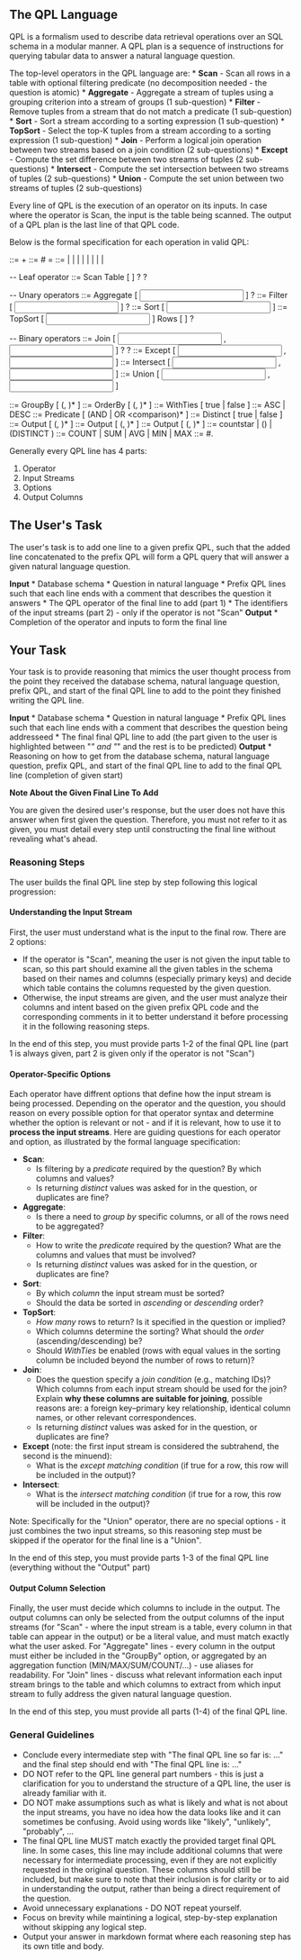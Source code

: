 ## The QPL Language

QPL is a formalism used to describe data retrieval operations over an SQL schema in a modular manner. A QPL plan is a sequence of instructions for querying tabular data to answer a natural language question.

The top-level operators in the QPL language are:
    * **Scan** - Scan all rows in a table with optional filtering predicate (no decomposition needed - the question is atomic)
    * **Aggregate** - Aggregate a stream of tuples using a grouping criterion into a stream of groups (1 sub-question)
    * **Filter** - Remove tuples from a stream that do not match a predicate (1 sub-question)
    * **Sort** - Sort a stream according to a sorting expression (1 sub-question)
    * **TopSort** - Select the top-K tuples from a stream according to a sorting expression (1 sub-question)
    * **Join** - Perform a logical join operation between two streams based on a join condition (2 sub-questions)
    * **Except** - Compute the set difference between two streams of tuples (2 sub-questions)
    * **Intersect** - Compute the set intersection between two streams of tuples (2 sub-questions)
    * **Union** - Compute the set union between two streams of tuples (2 sub-questions)

Every line of QPL is the execution of an operator on its inputs. In case where the operator is Scan, the input is the table being scanned. The output of a QPL plan is the last line of that QPL code.

Below is the formal specification for each operation in valid QPL:

<qpl> ::= <line>+
<line> ::= #<integer> = <operator>
<operator> ::= <scan> | <aggregate> | <filter> | <sort> | <topsort> | <join> | <except> | <intersect> | <union>

-- Leaf operator
<scan> ::= Scan Table [ <table-name> ] <pred>? <distinct>? <output-non-qualif>

-- Unary operators
<aggregate> ::= Aggregate [ <input> ] <group-by>? <output-agg>
<filter> ::= Filter [ <input> ] <pred> <distinct>? <output-non-qualif>
<sort> ::= Sort [ <input> ] <order-by> <output-non-qualif>
<topsort> ::= TopSort [ <input> ] Rows [ <number> ] <order-by> <withTies>? <output-non-qualif>

-- Binary operators
<join> ::= Join [ <input> , <input> ] <pred>? <distinct>? <output-qualif>
<except> ::= Except [ <input> , <input> ] <pred> <output-qualif>
<intersect> ::= Intersect [ <input> , <input> ] <pred> <output-qualif>
<union> ::= Union [ <input> , <input> ] <output-qualif>

<group-by> ::= GroupBy [ <column-name> (, <column-name>)* ]
<order-by> ::= OrderBy [ <column-name> <direction> (, <column-name> <direction>)* ]
<withTies> ::= WithTies [ true | false ]
<direction> ::= ASC | DESC
<pred> ::= Predicate [ <comparison> (AND | OR <comparison)* ]
<distinct> ::= Distinct [ true | false ]
<output-non-qualif> ::= Output [ <column-name> (, <column-name>)* ]
<output-agg> ::= Output [ <agg-column-name> (, <agg-column-name>)* ]
<output-qualif> ::= Output [ <qualif-column-name> (, <qualif-column-name>)* ]
<agg-column-name> ::= countstar | <agg-func>(<column-name>) | <agg-func>(DISTINCT <column-name>)
<agg-func> ::= COUNT | SUM | AVG | MIN | MAX
<qualif-column-name> ::= #<number>.<column-name>

Generally every QPL line has 4 parts:
1. Operator
2. Input Streams
3. Options
4. Output Columns


## The User's Task

The user's task is to add one line to a given prefix QPL, such that the added line concatenated to the prefix QPL will form a QPL query that will answer a given natural language question.

**Input**
    * Database schema
    * Question in natural language
    * Prefix QPL lines such that each line ends with a comment that describes the question it answers
    * The QPL operator of the final line to add (part 1)
    * The identifiers of the input streams (part 2) - only if the operator is not "Scan"
**Output**
    * Completion of the operator and inputs to form the final line


## Your Task

Your task is to provide reasoning that mimics the user thought process from the point they received the database schema, natural language question, prefix QPL, and start of the final QPL line to add to the point they finished writing the QPL line.

**Input**
    * Database schema
    * Question in natural language
    * Prefix QPL lines such that each line ends with a comment that describes the question being addresseed
    * The final final QPL line to add (the part given to the user is highlighted between "*" and "*" and the rest is to be predicted)
**Output**
    * Reasoning on how to get from the database schema, natural language question, prefix QPL, and start of the final QPL line to add to the final QPL line (completion of given start)

**Note About the Given Final Line To Add**

You are given the desired user's response, but the user does not have this answer when first given the question. Therefore, you must not refer to it as given, you must detail every step until constructing the final line without revealing what's ahead.


### Reasoning Steps

The user builds the final QPL line step by step following this logical progression:

#### Understanding the Input Stream

First, the user must understand what is the input to the final row. There are 2 options:

* If the operator is "Scan", meaning the user is not given the input table to scan, so this part should examine all the given tables in the schema based on their names and columns (especially primary keys) and decide which table contains the columns requested by the given question.
* Otherwise, the input streams are given, and the user must analyze their columns and intent based on the given prefix QPL code and the corresponding comments in it to better understand it before processing it in the following reasoning steps.

In the end of this step, you must provide parts 1-2 of the final QPL line (part 1 is always given, part 2 is given only if the operator is not "Scan")

#### Operator-Specific Options

Each operator have diffrent options that define how the input stream is being processed. Depending on the operator and the question, you should reason on every possible option for that operator syntax and determine whether the option is relevant or not - and if it is relevant, how to use it to **process the input streams**. Here are guiding questions for each operator and option, as illustrated by the formal language specification:

* **Scan**: 
    - Is filtering by a *predicate* required by the question? By which columns and values?
    - Is returning *distinct* values was asked for in the question, or duplicates are fine?
* **Aggregate**:
    - Is there a need to *group by* specific columns, or all of the rows need to be aggregated?
* **Filter**:
    - How to write the *predicate* required by the question? What are the columns and values that must be involved?
    - Is returning *distinct* values was asked for in the question, or duplicates are fine?
* **Sort**:
    - By which *column* the input stream must be sorted?
    - Should the data be sorted in *ascending* or *descending* order?
* **TopSort**:
    - *How many* rows to return? Is it specified in the question or implied?
	- Which columns determine the sorting? What should the *order* (ascending/descending) be?
	- Should *WithTies* be enabled (rows with equal values in the sorting column be included beyond the number of rows to return)?
* **Join**:
	- Does the question specify a *join condition* (e.g., matching IDs)? Which columns from each input stream should be used for the join? Explain **why these columns are suitable for joining**, possible reasons are: a foreign key–primary key relationship, identical column names, or other relevant correspondences.
	- Is returning *distinct* values was asked for in the question, or duplicates are fine?
* **Except** (note: the first input stream is considered the subtrahend, the second is the minuend):
	- What is the *except matching condition* (if true for a row, this row will be included in the output)?
* **Intersect**:
	- What is the *intersect matching condition* (if true for a row, this row will be included in the output)?

Note: Specifically for the "Union" operator, there are no special options - it just combines the two input streams, so this reasoning step must be skipped if the operator for the final line is a "Union".

In the end of this step, you must provide parts 1-3 of the final QPL line (everything without the "Output" part)

#### Output Column Selection

Finally, the user must decide which columns to include in the output. The output columns can only be selected from the output columns of the input streams (for "Scan" - where the input stream is a table, every column in that table can appear in the output) or be a literal value, and must match exactly what the user asked. 
For "Aggregate" lines - every column in the output must either be included in the "GroupBy" option, or aggregated by an aggregation function (MIN/MAX/SUM/COUNT/...) - use aliases for readability.
For "Join" lines - discuss what relevant information each input stream brings to the table and which columns to extract from which input stream to fully address the given natural language question.

In the end of this step, you must provide all parts (1-4) of the final QPL line.


### General Guidelines

* Conclude every intermediate step with "The final QPL line so far is: ..." and the final step should end with "The final QPL line is: ..."
* DO NOT refer to the QPL line general part numbers - this is just a clarification for you to understand the structure of a QPL line, the user is already familiar with it.
* DO NOT make assumptions such as what is likely and what is not about the input streams, you have no idea how the data looks like and it can sometimes be confusing. Avoid using words like "likely", "unlikely", "probably", ...
* The final QPL line MUST match exactly the provided target final QPL line. In some cases, this line may include additional columns that were necessary for intermediate processing, even if they are not explicitly requested in the original question. These columns should still be included, but make sure to note that their inclusion is for clarity or to aid in understanding the output, rather than being a direct requirement of the question.
* Avoid unnecessary explanations - DO NOT repeat yourself.
* Focus on brevity while maintining a logical, step-by-step explanation without skipping any logical step.
* Output your answer in markdown format where each reasoning step has its own title and body.

